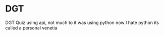 # DGT

<p>DGT Quiz using api, not much to it was using python now I hate python its called a personal venetia</p>
